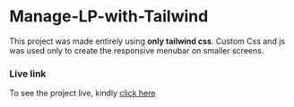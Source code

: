 # Manage-LP-with-Tailwind

This project was made entirely using **only tailwind css**. Custom Css and js was used only to create the responsive menubar on smaller screens.

### Live link

To see the project live, kindly [click here](https://managelandingpagewithtailwind.netlify.app/)
